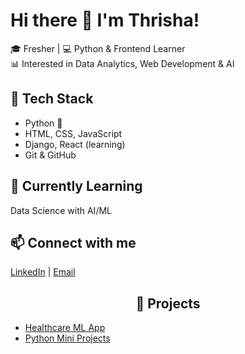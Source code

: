 # Hi there 👋 I'm Thrisha!

🎓 Fresher | 💻 Python & Frontend Learner  
📊 Interested in Data Analytics, Web Development & AI  

## 🔧 Tech Stack
- Python 🐍
- HTML, CSS, JavaScript
- Django, React (learning)
- Git & GitHub

## 🌱 Currently Learning
Data Science with AI/ML  

## 📫 Connect with me
[LinkedIn](https://www.linkedin.com/in/thrishakp/) | [Email](mailto:thrisha6860@gmail.com)

<h2 align="center">🚀 Projects</h2>

<ul>
  <li><a href="https://github.com/thrisha-kr/healthcare-ml">Healthcare ML App</a></li>
  <li><a href="https://github.com/thrisha-kr/python-mini-projects">Python Mini Projects</a></li>
</ul>

